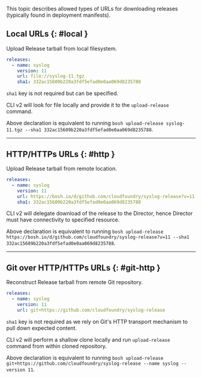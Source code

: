 This topic describes allowed types of URLs for downloading releases (typically
found in deployment manifests).

## Local URLs {: #local }

Upload Release tarball from local filesystem.

```yaml
releases:
  - name: syslog
    version: 11
    url: file://syslog-11.tgz
    sha1: 332ac15609b220a3fdf5efad0e0aa069d8235788
```

`sha1` key is not required but can be specified.

CLI v2 will look for file locally and provide it to the `upload-release` command.

Above declaration is equivalent to running
`bosh upload-release syslog-11.tgz --sha1 332ac15609b220a3fdf5efad0e0aa069d8235788`.

---
## HTTP/HTTPs URLs {: #http }

Upload Release tarball from remote location.

```yaml
releases:
  - name: syslog
    version: 11
    url: https://bosh.io/d/github.com/cloudfoundry/syslog-release?v=11
    sha1: 332ac15609b220a3fdf5efad0e0aa069d8235788
```

CLI v2 will delegate download of the release to the Director, hence Director
must have connectivity to specified resource.

Above declaration is equivalent to running
`bosh upload-release https://bosh.io/d/github.com/cloudfoundry/syslog-release?v=11 --sha1 332ac15609b220a3fdf5efad0e0aa069d8235788`.

---
## Git over HTTP/HTTPs URLs {: #git-http }

Reconstruct Release tarball from remote Git repository.

```yaml
releases:
  - name: syslog
    version: 11
    url: git+https://github.com/cloudfoundry/syslog-release
```

`sha1` key is not required as we rely on Git's HTTP transport mechanism to
pull down expected content.

CLI v2 will perform a shallow clone locally and run `upload-release` command
from within cloned repository.

Above declaration is equivalent to running
`bosh upload-release git+https://github.com/cloudfoundry/syslog-release --name syslog --version 11`.
